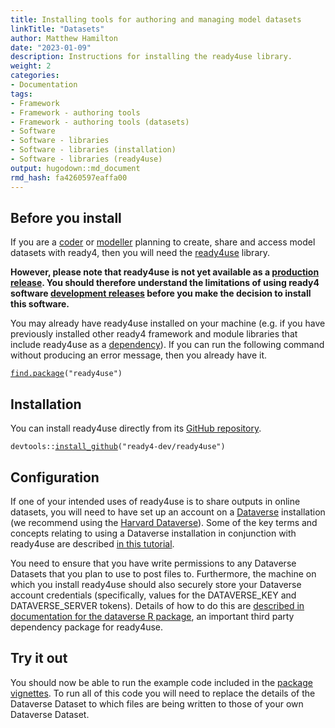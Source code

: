 ```yaml
---
title: Installing tools for authoring and managing model datasets
linkTitle: "Datasets"
author: Matthew Hamilton
date: "2023-01-09"
description: Instructions for installing the ready4use library.
weight: 2
categories: 
- Documentation
tags: 
- Framework
- Framework - authoring tools
- Framework - authoring tools (datasets)
- Software
- Software - libraries
- Software - libraries (installation)
- Software - libraries (ready4use)
output: hugodown::md_document
rmd_hash: fa4260597eaffa00
---
```


## Before you install

If you are a [coder](/docs/getting-started/users/coder/) or [modeller](/docs/getting-started/users/modeller) planning to create, share and access model datasets with ready4, then you will need the [ready4use](https://ready4-dev.github.io/ready4use/) library.

**However, please note that ready4use is not yet available as a [production release](/docs/getting-started/software/status/production-releases/). You should therefore understand the limitations of using ready4 software [development releases](/docs/getting-started/software/status/development-releases/) before you make the decision to install this software.**

You may already have ready4use installed on your machine (e.g. if you have previously installed other ready4 framework and module libraries that include ready4use as a [dependency](/docs/getting-started/software/libraries/dependencies/)). If you can run the following command without producing an error message, then you already have it.

<div class="highlight">

<pre class='chroma'><code class='language-r' data-lang='r'><span><span class='nf'><a href='https://rdrr.io/r/base/find.package.html'>find.package</a></span><span class='o'>(</span><span class='s'>"ready4use"</span><span class='o'>)</span></span></code></pre>

</div>

## Installation

You can install ready4use directly from its [GitHub repository](https://github.com/ready4-dev/ready4use).

<div class="highlight">

<pre class='chroma'><code class='language-r' data-lang='r'><span><span class='nf'>devtools</span><span class='nf'>::</span><span class='nf'><a href='https://remotes.r-lib.org/reference/install_github.html'>install_github</a></span><span class='o'>(</span><span class='s'>"ready4-dev/ready4use"</span><span class='o'>)</span></span></code></pre>

</div>

## Configuration

If one of your intended uses of ready4use is to share outputs in online datasets, you will need to have set up an account on a [Dataverse](https://dataverse.org) installation (we recommend using the [Harvard Dataverse](https://dataverse.harvard.edu)). Some of the key terms and concepts relating to using a Dataverse installation in conjunction with ready4use are described [in this tutorial](https://www.acumen-mh.org/blog/2022/08/28/access_open_data/).

You need to ensure that you have write permissions to any Dataverse Datasets that you plan to use to post files to. Furthermore, the machine on which you install ready4use should also securely store your Dataverse account credentials (specifically, values for the DATAVERSE_KEY and DATAVERSE_SERVER tokens). Details of how to do this are [described in documentation for the dataverse R package](https://cran.r-project.org/web/packages/dataverse/vignettes/A-introduction.html), an important third party dependency package for ready4use.

## Try it out

You should now be able to run the example code included in the [package vignettes](https://ready4-dev.github.io/ready4use/articles/). To run all of this code you will need to replace the details of the Dataverse Dataset to which files are being written to those of your own Dataverse Dataset.

